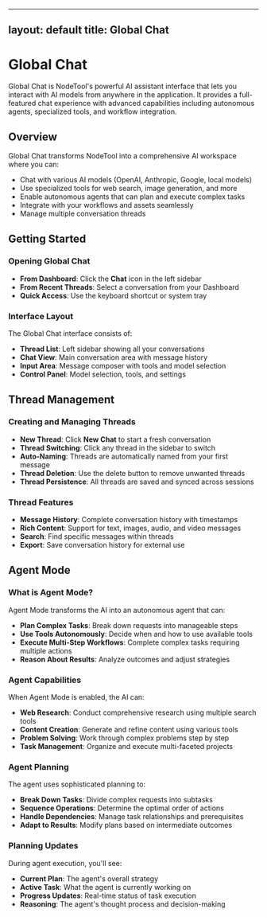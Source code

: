 ______________________________________________________________________

## layout: default title: Global Chat

# Global Chat

Global Chat is NodeTool's powerful AI assistant interface that lets you interact with AI models from anywhere in the
application. It provides a full-featured chat experience with advanced capabilities including autonomous agents,
specialized tools, and workflow integration.

## Overview

Global Chat transforms NodeTool into a comprehensive AI workspace where you can:

- Chat with various AI models (OpenAI, Anthropic, Google, local models)
- Use specialized tools for web search, image generation, and more
- Enable autonomous agents that can plan and execute complex tasks
- Integrate with your workflows and assets seamlessly
- Manage multiple conversation threads

## Getting Started

### Opening Global Chat

- **From Dashboard**: Click the **Chat** icon in the left sidebar
- **From Recent Threads**: Select a conversation from your Dashboard
- **Quick Access**: Use the keyboard shortcut or system tray

### Interface Layout

The Global Chat interface consists of:

- **Thread List**: Left sidebar showing all your conversations
- **Chat View**: Main conversation area with message history
- **Input Area**: Message composer with tools and model selection
- **Control Panel**: Model selection, tools, and settings

## Thread Management

### Creating and Managing Threads

- **New Thread**: Click **New Chat** to start a fresh conversation
- **Thread Switching**: Click any thread in the sidebar to switch
- **Auto-Naming**: Threads are automatically named from your first message
- **Thread Deletion**: Use the delete button to remove unwanted threads
- **Thread Persistence**: All threads are saved and synced across sessions

### Thread Features

- **Message History**: Complete conversation history with timestamps
- **Rich Content**: Support for text, images, audio, and video messages
- **Search**: Find specific messages within threads
- **Export**: Save conversation history for external use

## Agent Mode

### What is Agent Mode?

Agent Mode transforms the AI into an autonomous agent that can:

- **Plan Complex Tasks**: Break down requests into manageable steps
- **Use Tools Autonomously**: Decide when and how to use available tools
- **Execute Multi-Step Workflows**: Complete complex tasks requiring multiple actions
- **Reason About Results**: Analyze outcomes and adjust strategies

### Agent Capabilities

When Agent Mode is enabled, the AI can:

- **Web Research**: Conduct comprehensive research using multiple search tools
- **Content Creation**: Generate and refine content using various tools
- **Problem Solving**: Work through complex problems step by step
- **Task Management**: Organize and execute multi-faceted projects

### Agent Planning

The agent uses sophisticated planning to:

- **Break Down Tasks**: Divide complex requests into subtasks
- **Sequence Operations**: Determine the optimal order of actions
- **Handle Dependencies**: Manage task relationships and prerequisites
- **Adapt to Results**: Modify plans based on intermediate outcomes

### Planning Updates

During agent execution, you'll see:

- **Current Plan**: The agent's overall strategy
- **Active Task**: What the agent is currently working on
- **Progress Updates**: Real-time status of task execution
- **Reasoning**: The agent's thought process and decision-making
